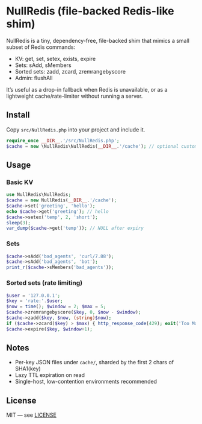 # NullRedis (file-backed Redis-like shim)

NullRedis is a tiny, dependency-free, file-backed shim that mimics a small subset of Redis commands:

- KV: get, set, setex, exists, expire
- Sets: sAdd, sMembers
- Sorted sets: zadd, zcard, zremrangebyscore
- Admin: flushAll

It’s useful as a drop-in fallback when Redis is unavailable, or as a lightweight cache/rate-limiter without running a server.

## Install
Copy `src/NullRedis.php` into your project and include it.
```php
require_once __DIR__.'/src/NullRedis.php';
$cache = new \NullRedis\NullRedis(__DIR__.'/cache'); // optional custom cache dir
```

## Usage
### Basic KV
```php
use NullRedis\NullRedis;
$cache = new NullRedis(__DIR__.'/cache');
$cache->set('greeting', 'hello');
echo $cache->get('greeting'); // hello
$cache->setex('temp', 2, 'short');
sleep(3);
var_dump($cache->get('temp')); // NULL after expiry
```

### Sets
```php
$cache->sAdd('bad_agents', 'curl/7.88');
$cache->sAdd('bad_agents', 'bot');
print_r($cache->sMembers('bad_agents'));
```

### Sorted sets (rate limiting)
```php
$user = '127.0.0.1';
$key = 'rate:'.$user;
$now = time(); $window = 2; $max = 5;
$cache->zremrangebyscore($key, 0, $now - $window);
$cache->zadd($key, $now, (string)$now);
if ($cache->zcard($key) > $max) { http_response_code(429); exit('Too Many Requests'); }
$cache->expire($key, $window+1);
```

## Notes
- Per-key JSON files under `cache/`, sharded by the first 2 chars of SHA1(key)
- Lazy TTL expiration on read
- Single-host, low-contention environments recommended

## License
MIT — see [LICENSE](./LICENSE)
